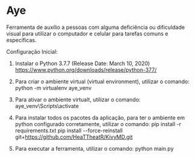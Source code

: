 # Aye

Ferramenta de auxílio a pessoas com alguma deficiência ou dificuldade visual para utilizar o computador e celular para tarefas comuns e específicas.

Configuração Inicial:

1) Instalar o Python 3.7.7 (Release Date: March 10, 2020)
https://www.python.org/downloads/release/python-377/

2) Para criar o ambiente virtual (virtual environment), utilizar o comando:
python -m virtualenv aye_venv

3) Para ativar o ambiente virtualt, utilizar o comando:
aye_venv\Scripts\activate

4) Para instalar todos os pacotes da aplicação, para ter o ambiente em python configurado corretamente, utilizar o comando:
pip install -r requirements.txt 
pip install --force-reinstall git+https://github.com/HeaTTheatR/KivyMD.git

5) Para executar a ferramenta, utilizar o comando:
python main.py
